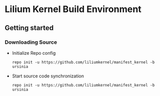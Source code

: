 # Lilium Kernel Build Environment

## Getting started

### Downloading Source

- Initialize Repo config
    ```
    repo init -u https://github.com/liliumkernel/manifest_kernel -b ursinia
    ```

- Start source code synchronization
    ```
    repo init -u https://github.com/liliumkernel/manifest_kernel -b ursinia
    ```
